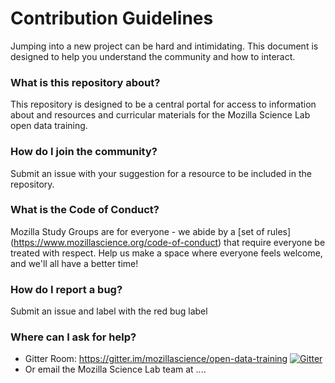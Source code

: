 # Contribution Guidelines

Jumping into a new project can be hard and intimidating. This document is designed to help you understand the community and how to interact.

### What is this repository about?  
This repository is designed to be a central portal for access to information about and resources and curricular materials for the Mozilla Science Lab open data training.

### How do I join the community?
Submit an issue with your suggestion for a resource to be included in the repository.  

### What is the Code of Conduct?
Mozilla Study Groups are for everyone - we abide by a [set of rules] (https://www.mozillascience.org/code-of-conduct) that require everyone be treated with respect. Help us make a space where everyone feels welcome, and we'll all have a better time!

### How do I report a bug?
Submit an issue and label with the red bug label  

### Where can I ask for help? 
- Gitter Room: https://gitter.im/mozillascience/open-data-training [![Gitter](https://badges.gitter.im/Join%20Chat.svg)](https://gitter.im/mozillascience/open-data-training?utm_source=badge&utm_medium=badge&utm_campaign=pr-badge)
- Or email the Mozilla Science Lab team at ....

